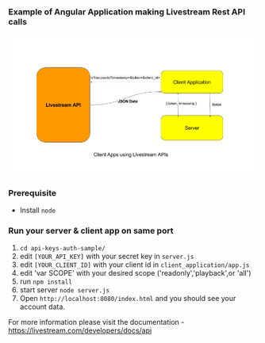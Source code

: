 ### Example of Angular Application making Livestream Rest API calls

![Flow](flow.png)

### Prerequisite
- Install `node`

### Run your server & client app on same port

1. `cd api-keys-auth-sample/`
2. edit `[YOUR_API_KEY]` with your secret key in `server.js`
3. edit `[YOUR_CLIENT_ID]` with your client id in `client_application/app.js`
4. edit 'var SCOPE' with your desired scope ('readonly','playback',or 'all')
4. run `npm install`
5. start server `node server.js`
6. Open `http://localhost:8080/index.html` and you should see your account data. 

For more information please visit the documentation - https://livestream.com/developers/docs/api
